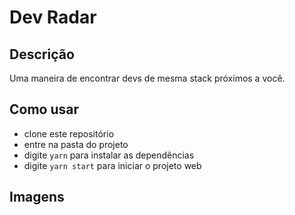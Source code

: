# Dev Radar

## Descrição

Uma maneira de encontrar devs de mesma stack próximos a você.

## Como usar

- clone este repositório
- entre na pasta do projeto
- digite `yarn` para instalar as dependências
- digite `yarn start` para iniciar o projeto web 

## Imagens

